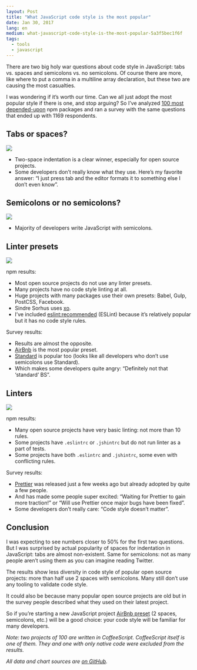 ```yaml
---
layout: Post
title: "What JavaScript code style is the most popular"
date: Jan 30, 2017
lang: en
medium: what-javascript-code-style-is-the-most-popular-5a3f5bec1f6f
tags:
  - tools
  - javascript
---
```


There are two big holy war questions about code style in JavaScript: tabs vs. spaces and semicolons vs. no semicolons. Of course there are more, like where to put a comma in a multiline array declaration, but these two are causing the most casualties.

I was wondering if it’s worth our time. Can we all just adopt the most popular style if there is one, and stop arguing? So I’ve analyzed [100 most depended-upon](https://www.npmjs.com/browse/depended) npm packages and ran a survey with the same questions that ended up with 1169 respondents.

## Tabs or spaces?

![](/images/javascript-indent.svg)

* Two-space indentation is a clear winner, especially for open source projects.
* Some developers don’t really know what they use. Here’s my favorite answer: “I just press tab and the editor formats it to something else I don’t even know”.

## Semicolons or no semicolons?

![](/images/javascript-semi.svg)

* Majority of developers write JavaScript with semicolons.

## Linter presets

![](/images/javascript-presets.svg)

npm results:

* Most open source projects do not use any linter presets.
* Many projects have no code style linting at all.
* Huge projects with many packages use their own presets: Babel, Gulp, PostCSS, Facebook.
* Sindre Sorhus uses [xo](https://github.com/sindresorhus/xo).
* I’ve included [eslint:recommended](http://eslint.org/docs/rules/) (ESLint) because it’s relatively popular but it has no code style rules.

Survey results:

* Results are almost the opposite.
* [AirBnb](https://github.com/airbnb/javascript) is the most popular preset.
* [Standard](https://standardjs.com/) is popular too (looks like all developers who don’t use semicolons use Standard).
* Which makes some developers quite angry: “Definitely not that ‘standard’ BS”.

## Linters

![](/images/javascript-linters.svg)

npm results:

* Many open source projects have very basic linting: not more than 10 rules.
* Some projects have `.eslintrc` or `.jshintrc` but do not run linter as a part of tests.
* Some projects have both `.eslintrc` and `.jshintrc`, some even with conflicting rules.

Survey results:

* [Prettier](http://jlongster.com/A-Prettier-Formatter) was released just a few weeks ago but already adopted by quite a few people.
* And has made some people super excited: “Waiting for Prettier to gain more traction!” or “Will use Prettier once major bugs have been fixed”.
* Some developers don’t really care: “Code style doesn’t matter”.

## Conclusion

I was expecting to see numbers closer to 50% for the first two questions. But I was surprised by actual popularity of spaces for indentation in JavaScript: tabs are almost non-existent. Same for semicolons: not as many people aren’t using them as you can imagine reading Twitter.

The results show less diversity in code style of popular open source projects: more than half use 2 spaces with semicolons. Many still don’t use any tooling to validate code style.

It could also be because many popular open source projects are old but in the survey people described what they used on their latest project.

So if you’re starting a new JavaScript project [AirBnb preset](https://github.com/airbnb/javascript) (2 spaces, semicolons, etc.) will be a good choice: your code style will be familiar for many developers.

*Note: two projects of 100 are written in CoffeeScript. CoffeeScript itself is one of them. They and one with only native code were excluded from the results.*

*All data and chart sources are [on GitHub](https://github.com/sapegin/jscodestyle).*

